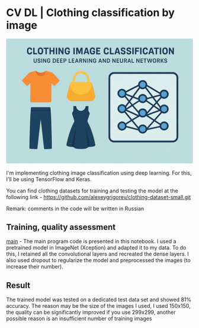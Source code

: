 # CV DL | Сlothing classification by image

<p align="center">
  <img src="image_to_report\clo.jpg" width="600">
</p>

I'm implementing clothing image classification using deep learning. For this, I'll be using TensorFlow and Keras.

You can find clothing datasets for training and testing the model at the following link - https://github.com/alexeygrigorev/clothing-dataset-small.git

Remark: comments in the code will be written in Russian

## Training, quality assessment
[main](main.ipynb) - The main program code is presented in this notebook. I used a pretrained model in ImageNet (Xception) and adapted it to my data. To do this, I retained all the convolutional layers and recreated the dense layers. I also used dropout to regularize the model and preprocessed the images (to increase their number).

## Result
The trained model was tested on a dedicated test data set and showed 81% accuracy. The reason may be the size of the images I used, I used 150x150, the quality can be significantly improved if you use 299х299, another possible reason is an insufficient number of training images
